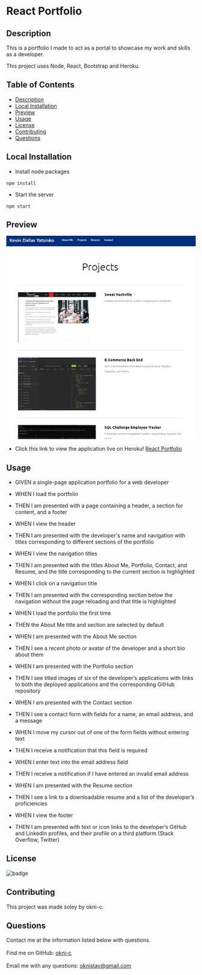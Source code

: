 # React Portfolio

## Description 
    
This is a portfolio I made to act as a portal to showcase my work and skills as a developer.

This project uses Node, React, Bootstrap and Heroku.
    
## Table of Contents
    
* [Description](#description)
* [Local Installation](#local-installation)
* [Preview](#preview)
* [Usage](#usage)
* [License](#license)
* [Contributing](#contributing)
* [Questions](#questions)
    
    
## Local Installation

- Install node packages
```
npm install
```
- Start the server
```
npm start
```
    
## Preview 
    
![Application Example Photo](/public/assets/img/example.png)

- Click this link to view the application live on Heroku!
[React Portfolio](https://kevindyatsinko.herokuapp.com/)

## Usage

- GIVEN a single-page application portfolio for a web developer

- WHEN I load the portfolio

- THEN I am presented with a page containing a header, a section for content, and a footer

- WHEN I view the header

- THEN I am presented with the developer's name and navigation with titles corresponding to different sections of the portfolio

- WHEN I view the navigation titles

- THEN I am presented with the titles About Me, Portfolio, Contact, and Resume, and the title corresponding to the current section is highlighted

- WHEN I click on a navigation title

- THEN I am presented with the corresponding section below the navigation without the page reloading and that title is highlighted

- WHEN I load the portfolio the first time

- THEN the About Me title and section are selected by default

- WHEN I am presented with the About Me section

- THEN I see a recent photo or avatar of the developer and a short bio about them

- WHEN I am presented with the Portfolio section

- THEN I see titled images of six of the developer’s applications with links to both the deployed applications and the corresponding GitHub repository

- WHEN I am presented with the Contact section

- THEN I see a contact form with fields for a name, an email address, and a message

- WHEN I move my cursor out of one of the form fields without entering text

- THEN I receive a notification that this field is required

- WHEN I enter text into the email address field

- THEN I receive a notification if I have entered an invalid email address

- WHEN I am presented with the Resume section

- THEN I see a link to a downloadable resume and a list of the developer’s proficiencies

- WHEN I view the footer

- THEN I am presented with text or icon links to the developer’s GitHub and LinkedIn profiles, and their profile on a third platform (Stack Overflow, Twitter) 
    
    
## License
    
![badge](https://img.shields.io/badge/license-Open-brightgreen)
    
    
## Contributing
    
This project was made soley by okni-c.


## Questions
Contact me at the information listed below with questions.<br />
<br />
Find me on GitHub: [okni-c](https://github.com/okni-c)<br />
<br />
Email me with any questions: oknistay@gmail.com<br /><br />

